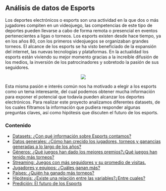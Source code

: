 ## Análisis de datos de Esports

Los deportes electrónicos o esports son una actividad en la que dos o más jugadores compiten en un videojuego, las competencias de este tipo de deportes pueden llevarse a cabo de forma remota o presencial en eventos pertenecientes a ligas o torneos. Los esports existen desde hace tiempo, ya en los años 80, con los primeros videojuegos se organizaban grandes torneos. El alcance de los esports se ha visto beneficiado de la expansión del internet, las nuevas tecnologías y plataformas. En la actualidad los esports están viviendo su mejor momento gracias a la increíble difusión de los medios, la inversión de los patrocinadores y sobretodo la pasión de sus seguidores. 

<p align="center">
<img src="../Imágenes/portada_definitiva.jpg">
</p>

Esta misma pasión e interés común nos ha motivado a elegir a los esports como un tema interesante, del cual podemos obtener mucha información para exponer el potencial que todavía pueden alcanzar los deportes electrónicos. Para realizar este proyecto analizamos diferentes datasets, de los cuales filtramos la información que pudiera responder algunas preguntas claves, así como hipótesis que discuten el futuro de los esports.

### Contenido
 - [Datasets: ¿Con qué información sobre Esports contamos?](Proyecto1/) 
 - [Datos generales: ¿Cómo han crecido los jugadores, torneos y ganancias generadas a lo largo de los años?](Proyecto2/) 
 - [Géneros: ¿Qué juegos han dado los mejores premios?¿Qué juegos han tenido más torneos?](Proyecto3/) 
 - [Streaming: Juegos con más seguidores y su promedio de visitas.](Proyecto4/)
 - [Jugadores y equipos: ¿Cuáles ganan más?](Proyecto5/) 
 - [Países: ¿Quién ha ganado más torneos?](Proyecto6/) 
 - [Hipótesis: ¿Existe una relación entre las variables?¿Entre cuales?](Proyecto7/)
 - [Predición: El futuro de los Esports](Proyecto8/) 

